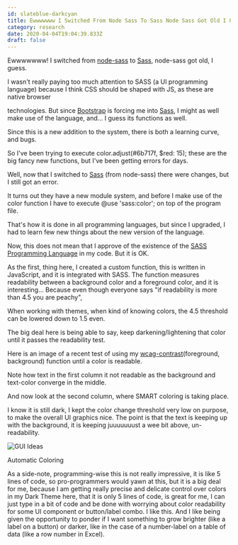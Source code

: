```yaml
---
id: slateblue-darkcyan
title: Ewwwwwww I Switched From Node Sass To Sass Node Sass Got Old I Guess I Wasnt Really Paying Too Much Attention To
category: research
date: 2020-04-04T19:04:39.833Z
draft: false
---
```


Ewwwwwww! I switched from [node-sass][1] to [Sass][2], node-sass got old, I guess.

I wasn't really paying too much attention to SASS (a UI programming language) because I think CSS should be shaped with JS, as these are native browser

technologies. But since [Bootstrap][3] is forcing me into [Sass][4], I might as well make use of the language, and... I guess its functions as well.

Since this is a new addition to the system, there is both a learning curve, and bugs.

So I've been trying to execute color.adjust(#6b717f, $red: 15); these are the big fancy new functions, but I've been getting errors for days.

Well, now that I switched to [Sass][5] (from node-sass) there were changes, but I still got an error.

It turns out they have a new module system, and before I make use of the color function I have to execute @use 'sass:color'; on top of the program file.

That's how it is done in all programming languages, but since I upgraded, I had to learn few new things about the new version of the language.

Now, this does not mean that I approve of the existence of the [SASS Programming Language][6] in my code. But it is OK.

As the first, thing here, I created a custom function, this is written in JavaScript, and it is integrated with SASS. The function measures readability between a background color and a foreground color, and it is interesting... Because even though everyone says "if readability is more than 4.5 you are peachy",

When working with themes, when kind of knowing colors, the 4.5 threshold can be lowered down to 1.5 even.

The big deal here is being able to say, keep darkening/lightening that color until it passes the readability test.

Here is an image of a recent test of using my [wcag-contrast][7](foreground, background) function until a color is readable.

Note how text in the first column it not readable as the background and text-color converge in the middle.

And now look at the second column, where SMART coloring is taking place.

I know it is still dark, I kept the color change threshold very low on purpose, to make the overall UI graphics nice. The point is that the text is keeping up with the background, it is keeping juuuuuuust a wee bit above, un-readability.

![GUI Ideas](research/smart-color.png)

Automatic Coloring

As a side-note, programming-wise this is not really impressive, it is like 5 lines of code, so pro-programmers would yawn at this, but it is a big deal for me, because I am getting really precise and delicate control over colors in my Dark Theme here, that it is only 5 lines of code, is great for me, I can just type in a bit of code and be done with worrying about color readability for some UI component or button/label combo. I like this. And I like being given the opportunity to ponder if I want something to grow brighter (like a label on a button) or darker, like in the case of a number-label on a table of data (like a row number in Excel).

[1]: https://github.com/sass/node-sass
[2]: https://sass-lang.com
[3]: https://getbootstrap.com/
[4]: https://sass-lang.com
[5]: https://sass-lang.com
[6]: https://sass-lang.com/documentation/at-rules/control/if
[7]: https://www.w3.org/TR/WCAG20-TECHS/G18.html